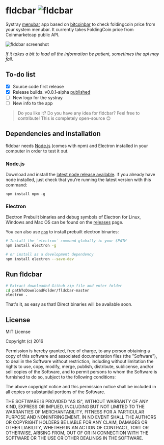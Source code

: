 # fldcbar ![fldcbar](http://i.imgur.com/PQoud5S.png)

Systray [menubar](https://github.com/maxogden/menubar) app based on [bitcoinbar](https://github.com/franckuestein/bitcoinbar) to check foldingcoin price from your system menubar. It currently takes FoldingCoin price from Coinmarketcap public API.

![fldcbar screenshot](http://i.imgur.com/ZEQdR4Q.png)

*If it takes a bit to load all the information be patient, sometimes the api may fail.*

## To-do list
- [x] Source code first release
- [x] Release builds. v0.0.1-alpha [published](https://github.com/franckuestein/fldcbar/releases/tag/0.0.1)
- [ ] New logo for the systray
- [ ] New info to the app

> Do you like it? Do you have any idea for fldcbar? Feel free to contribute! This is completely open-source 😉

## Dependencies and installation
fldcbar needs [Node.js](https://nodejs.org/) (comes with npm) and Electron installed in your computer in order to test it out.
### Node.js
Download and install the [latest node release available](https://nodejs.org/en/download/). If you already have node installed, just check that you're running the latest version with this command:

`npm install npm -g`

### Electron
Electron Prebuilt binaries and debug symbols of Electron for Linux, Windows and Mac OS can
be found on the [releases](https://github.com/electron/electron/releases) page.

You can also use [`npm`](https://docs.npmjs.com/) to install prebuilt electron binaries:

```sh
# Install the `electron` command globally in your $PATH
npm install electron -g

# or install as a development dependency
npm install electron --save-dev
```

## Run fldcbar
```sh
# Extract downloaded Github zip file and enter folder
cd pathToDownloadFolder/fldcbar-master
electron .
```
That's it, as easy as that! Direct binaries will be available soon.

## License

MIT License

Copyright (c) 2016 

Permission is hereby granted, free of charge, to any person obtaining a copy
of this software and associated documentation files (the "Software"), to deal
in the Software without restriction, including without limitation the rights
to use, copy, modify, merge, publish, distribute, sublicense, and/or sell
copies of the Software, and to permit persons to whom the Software is
furnished to do so, subject to the following conditions:

The above copyright notice and this permission notice shall be included in all
copies or substantial portions of the Software.

THE SOFTWARE IS PROVIDED "AS IS", WITHOUT WARRANTY OF ANY KIND, EXPRESS OR
IMPLIED, INCLUDING BUT NOT LIMITED TO THE WARRANTIES OF MERCHANTABILITY,
FITNESS FOR A PARTICULAR PURPOSE AND NONINFRINGEMENT. IN NO EVENT SHALL THE
AUTHORS OR COPYRIGHT HOLDERS BE LIABLE FOR ANY CLAIM, DAMAGES OR OTHER
LIABILITY, WHETHER IN AN ACTION OF CONTRACT, TORT OR OTHERWISE, ARISING FROM,
OUT OF OR IN CONNECTION WITH THE SOFTWARE OR THE USE OR OTHER DEALINGS IN THE
SOFTWARE.